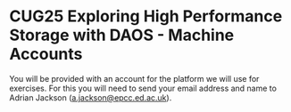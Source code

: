 # CUG25 Exploring High Performance Storage with DAOS - Machine Accounts

You will be provided with an account for the platform we will use for exercises. For this you will need to send your email address and name to Adrian Jackson (a.jackson@epcc.ed.ac.uk).
